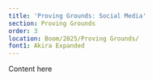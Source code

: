 ```yaml
---
title: 'Proving Grounds: Social Media'
section: Proving Grounds
order: 3
location: Boom/2025/Proving Grounds/
font1: Akira Expanded
---
```


Content here

